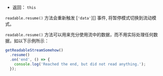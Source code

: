 <!-- YAML
added: v0.9.4
-->

* 返回： `this`

`readable.resume()` 方法会重新触发 [`'data'`][] 事件, 将暂停模式切换到流动模式。

`readable.resume()` 方法可以用来充分使用流中的数据，而不用实际处理任何数据，如以下示例所示：

```js
getReadableStreamSomehow()
  .resume()
  .on('end', () => {
    console.log('Reached the end, but did not read anything.');
  });
```

